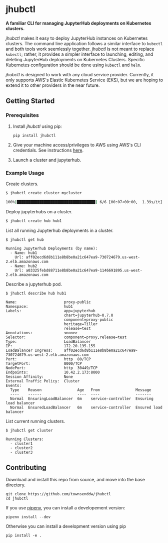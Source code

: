 # jhubctl

**A familiar CLI for managing JupyterHub deployments on Kubernetes clusters.**

*jhubctl* makes it easy to deploy JupyterHub instances on Kubernetes clusters. The command line application follows a similar interface to `kubectl` and both tools work seemlessly together. *jhubctl* is not meant to replace `kubectl`; rather, it provides a simpler interface to launching, editing, and deleting JupyterHub deployments on Kubernetes Clusters. Specific Kubernetes configuration should be done using `kubectl` and `helm`.

*jhubctl* is designed to work with any cloud service provider. Currently, it only supports AWS's Elastic Kubernetes Service (EKS), but we are hoping to extend it to other providers in the near future.

## Getting Started

### Prerequisites

1. Install *jhubctl* using pip:

    ```
    pip install jhubctl
    ```

1. Give your machine access/privileges to AWS using AWS's CLI credentials. See instructions [here]().

1. Launch a cluster and jupyterhub.

### Example Usage

Create clusters.
```bash
$ jhubctl create cluster mycluster

100%|███████████████████████████████████| 6/6 [00:07<00:00,  1.39s/it]
```

Deploy jupyterhubs on a cluster.
```bash
$ jhubctl create hub hub1
```

List all running Jupyterhub deployments in a cluster.
```
$ jhubctl get hub

Running Jupyterhub Deployments (by name):
  - Name: hub1
    Url: aff02ecd6d8b111e8b8be0a21c647ea9-730724679.us-west-2.elb.amazonaws.com
  - Name: hub2
    Url: a03325febd88711e8b8be0a21c647ea9-1146691895.us-west-2.elb.amazonaws.com
```

Describe a jupyterhub pod.
```
$ jhubctl describe hub hub1

Name:                     proxy-public
Namespace:                hub1
Labels:                   app=jupyterhub
                          chart=jupyterhub-0.7.0
                          component=proxy-public
                          heritage=Tiller
                          release=test
Annotations:              <none>
Selector:                 component=proxy,release=test
Type:                     LoadBalancer
IP:                       172.20.135.155
LoadBalancer Ingress:     aff02ecd6d8b111e8b8be0a21c647ea9-730724679.us-west-2.elb.amazonaws.com
Port:                     http  80/TCP
TargetPort:               8000/TCP
NodePort:                 http  30449/TCP
Endpoints:                10.42.2.173:8000
Session Affinity:         None
External Traffic Policy:  Cluster
Events:
  Type    Reason                Age   From                Message
  ----    ------                ----  ----                -------
  Normal  EnsuringLoadBalancer  6m    service-controller  Ensuring load balancer
  Normal  EnsuredLoadBalancer   6m    service-controller  Ensured load balancer
```


List current running clusters.
```
$ jhubctl get cluster

Running Clusters:
  - cluster1
  - cluster2
  - cluster3
```

## Contributing

Download and install this repo from source, and move into the base directory.
```
git clone https://github.com/townsenddw/jhubctl
cd jhubctl
```
If you use [pipenv](https://pipenv.readthedocs.io/en/latest/), you can install a developement version:
```
pipenv install --dev
``` 

Otherwise you can install a development version using pip
```
pip install -e .
```
